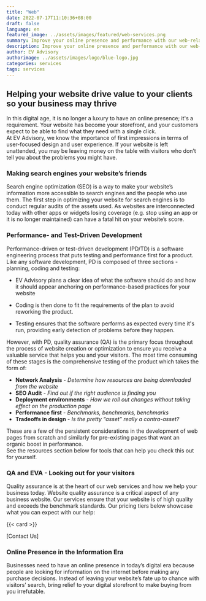 ```yaml
---
title: "Web"
date: 2022-07-17T11:10:36+08:00
draft: false
language: en
featured_image: ../assets/images/featured/web-services.png
summary: Improve your online presence and performance with our web-related consulting services. From strategy to implementation, we help drive traffic and revenue to your website.  
description: Improve your online presence and performance with our web-related consulting services. From strategy to implementation, we help drive traffic and revenue to your website.  
author: EV Advisory
authorimage: ../assets/images/logo/blue-logo.jpg
categories: services
tags: services
---
```



## Helping your website drive value to your clients so your business may thrive


In this digital age, it is no longer a luxury to have an online presence; it's a requirement.
Your website has become your storefront, and your customers expect to be able to find what they need with a single click.  
At EV Advisory, we know the importance of first impressions in terms of user-focused design and user experience.
If your website is left unattended, you may be leaving money on the table with visitors who don’t tell you about the
problems you might have.  

### Making search engines your website’s friends

Search engine optimization (SEO) is a way to make your website’s information more accessible to
search engines and the people who use them. The first step in optimizing your website for search
engines is to conduct regular audits of the assets used. As websites are interconnected today with
other apps or widgets losing coverage (e.g. stop using an app or it is no longer maintained) can
have a fatal hit on your website’s score.  

### Performance- and Test-Driven Development

Performance-driven or test-driven development (PD/TD) is a software engineering process that puts
testing and performance first for a product. Like any software development, PD is composed of three
sections - planning, coding and testing:    

- EV Advisory plans a clear idea of what the software should do and how it should appear anchoring
on performance-based practices for your website     

- Coding is then done to fit the requirements of the plan to avoid reworking the product.  

- Testing ensures that the software performs as expected every time it's run, providing early
detection of problems before they happen.   

However, with PD, quality assurance (QA) is the primary focus throughout the process of
website creation or optimization to ensure you receive a valuable service that helps you and
your visitors. The most time consuming of these stages is the comprehensive testing of the
product which takes the form of:   

-  **Network Analysis** - *Determine how resources are being downloaded from the website*  
- **SEO Audit** - *Find out if the right audience is finding you*   
- **Deployment environments** - *How we roll out changes without taking effect on the production page*  
- **Performance first** - *Benchmarks, benchmarks, benchmarks*  
- **Tradeoffs in design** - *Is the pretty “asset” really a contra-asset?*  

These are a few of the persistent considerations in the development of web pages from scratch
and similarly for pre-existing pages that want an organic boost in performance.  
See the resources section below for tools that can help you check this out for yourself.

### QA and EVA - Looking out for your visitors


Quality assurance is at the heart of our web services and how we help your business today.
Website quality assurance is a critical aspect of any business website. Our services ensure
that your website is of high quality and exceeds the benchmark standards. Our pricing tiers
below showcase what you can expect with our help:

{{< card >}}

[Contact Us]

### Online Presence in the Information Era

Businesses need to have an online presence in today’s digital era because people are looking
for information on the internet before making any purchase decisions.  Instead of leaving your
website’s fate up to chance with visitors’ search, bring relief to your digital storefront to
make buying from you irrefutable.  
